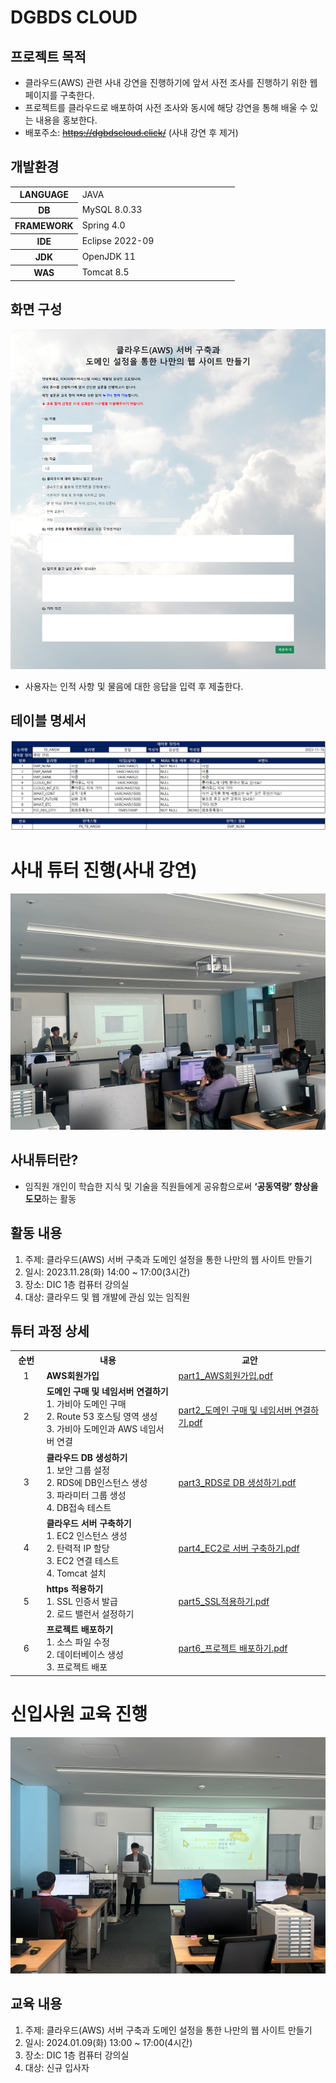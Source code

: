 # DGBDS CLOUD

## 프로젝트 목적

* 클라우드(AWS) 관련 사내 강연을 진행하기에 앞서 사전 조사를 진행하기 위한 웹 페이지를 구축한다.
* 프로젝트를 클라우드로 배포하여 사전 조사와 동시에 해당 강연을 통해 배울 수 있는 내용을 홍보한다.
* 배포주소: ~~https://dgbdscloud.click/~~ (사내 강연 후 제거)



## 개발환경

<table>
	<colgroup>
        <col width="30%" style="text-align:center">
        <col width="*">
    </colgroup>    
    <tbody>
    	<tr>
            <th style="text-align:center">LANGUAGE</th>
            <td>JAVA</td>            
        </tr>
        <tr>
            <th style="text-align:center">DB</th>
            <td>MySQL 8.0.33</td>            
        </tr>
        <tr>
            <th style="text-align:center">FRAMEWORK</th>
            <td>Spring 4.0</td>            
        </tr>
        <tr>
            <th style="text-align:center">IDE</th>
            <td>Eclipse 2022-09</td>            
        </tr>
        <tr>
            <th style="text-align:center">JDK</th>
            <td>OpenJDK 11</td>            
        </tr>
        <tr>
            <th style="text-align:center">WAS</th>
            <td>Tomcat 8.5</td>            
        </tr>
	</tbody>
</table>        



## 화면 구성

<img src="./images/fullScreen.png" alt="fullScreen.png"/>

* 사용자는 인적 사항 및 물음에 대한 응답을 입력 후 제출한다.



## 테이블 명세서

<img src="./images/dbTable.png" alt="dbTable.png"/>



# 사내 튜터 진행(사내 강연)

<img src="./images/사내튜터.png" alt="사내튜터.png" style="zoom: 50%;" />

 

## 사내튜터란?

* 임직원 개인이 학습한 지식 및 기술을 직원들에게 공유함으로써 **‘공동역량’ 향상을 도모**하는 활동

 

## 활동 내용

1. 주제: 클라우드(AWS) 서버 구축과 도메인 설정을 통한 나만의 웹 사이트 만들기
2. 일시: 2023.11.28(화) 14:00 ~ 17:00(3시간)
3. 장소: DIC 1층 컴퓨터 강의실
4. 대상: 클라우드 및 웹 개발에 관심 있는 임직원

 

## 튜터 과정 상세

<table>
    <colgroup>
        <col width="10%">
        <col width="*">
        <col width="*">
    </colgroup>    
    <tbody>
        <tr>
            <th style="text-align:center">순번</th>         
            <th style="text-align:center">내용</th>
            <th style="text-align:center">교안</th>            
        </tr>
        <tr>
            <td style="text-align:center">1</td>
            <td style="text-align:left">
                <b>AWS회원가입</b>  <br />
            </td>
            <td style="text-align:left">
                <a href="./사내튜터 자료/교안/part1_AWS회원가입.pdf">part1_AWS회원가입.pdf</a>
            </td>
        </tr>       
        <tr>
            <td style="text-align:center">2</td>
            <td style="text-align:left">
                <b>도메인 구매 및 네임서버  연결하기</b>  <br />
                1.    가비아 도메인 구매  <br />
                2.    Route 53 호스팅 영역 생성  <br />
                3.    가비아 도메인과 AWS 네임서버 연결  <br />
            </td>
            <td style="text-align:left">
                <a href="./사내튜터 자료/교안/part2_도메인 구매 및 네임서버 연결하기.pdf">part2_도메인 구매 및 네임서버 연결하기.pdf</a>
            </td>
        </tr>
        <tr>
            <td style="text-align:center">3</td>
            <td style="text-align:left">
                <b>클라우드 DB 생성하기</b>  <br />
                1.	보안 그룹 설정  <br />
                2.	RDS에 DB인스턴스 생성  <br />
                3.	파라미터 그룹 생성  <br />
                4.	DB접속 테스트
            </td>
            <td style="text-align:left">
                <a href="./사내튜터 자료/교안/part3_RDS로 DB 생성하기.pdf">part3_RDS로 DB 생성하기.pdf</a>
            </td>            
        </tr>
        <tr>
            <td style="text-align:center">4</td>
            <td style="text-align:left">
                <b>클라우드 서버 구축하기</b>  <br />
                1.	EC2 인스턴스 생성  <br />
                2.	탄력적 IP 할당  <br />
                3.	EC2 연결 테스트  <br />
                4.	Tomcat 설치
            </td>
            <td style="text-align:left">
                <a href="./사내튜터 자료/교안/part4_EC2로 서버 구축하기.pdf">part4_EC2로 서버 구축하기.pdf</a>
            </td>            
        </tr>    
        <tr>
            <td style="text-align:center">5</td>
            <td style="text-align:left">
                <b>https 적용하기</b>  <br />
                1.	SSL 인증서 발급  <br />
                2.	로드 밸런서 설정하기
            </td>
            <td style="text-align:left">
                <a href="./사내튜터 자료/교안/part5_SSL적용하기.pdf">part5_SSL적용하기.pdf</a>
            </td>             
        </tr>      
        <tr>
            <td style="text-align:center">6</td>
            <td style="text-align:left">
                <b>프로젝트 배포하기</b>  <br />
                1. 소스 파일 수정  <br /> 
                2. 데이터베이스 생성  <br /> 
                3. 프로젝트 배포
            </td>
            <td style="text-align:left">
                <a href="./사내튜터 자료/교안/part6_프로젝트 배포하기.pdf">part6_프로젝트 배포하기.pdf</a>
            </td>             
        </tr>          
    </tbody>
</table>



# 신입사원 교육 진행

<img src="./images/신입사원연수.jpg" alt="신입사원연수.jpg" style="zoom: 50%;" />



## 교육 내용

1. 주제: 클라우드(AWS) 서버 구축과 도메인 설정을 통한 나만의 웹 사이트 만들기
2. 일시: 2024.01.09(화) 13:00 ~ 17:00(4시간)
3. 장소: DIC 1층 컴퓨터 강의실
4. 대상: 신규 입사자
